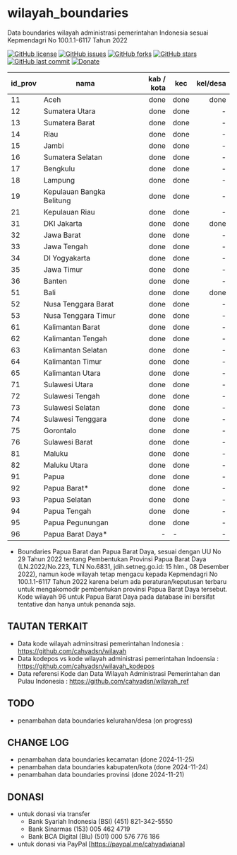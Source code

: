# wilayah_boundaries
Data boundaries wilayah administrasi pemerintahan Indonesia sesuai Kepmendagri No 100.1.1-6117 Tahun 2022

[![GitHub license](https://img.shields.io/badge/license-MIT-blue.svg)](LICENSE)
[![GitHub issues](https://img.shields.io/github/issues/cahyadsn/wilayah_boundaries.svg)](https://github.com/cahyadsn/wilayah_boundaries/issues)
[![GitHub forks](https://img.shields.io/github/forks/cahyadsn/wilayah_boundaries.svg)](https://github.com/cahyadsn/wilayah_boundaries/network)
[![GitHub stars](https://img.shields.io/github/stars/cahyadsn/wilayah_boundaries.svg)](https://github.com/cahyadsn/wilayah_boundaries/stargazers)
[![GitHub last commit](https://img.shields.io/github/last-commit/google/skia.svg?style=flat)]()
[![Donate](https://img.shields.io/badge/$-support-ff69b4.svg?style=flat)](https://paypal.me/cahyadwiana)

| id_prov | nama                      | kab / kota  | kec  | kel/desa |
|---------|---------------------------|------------:|------|---------:|
| 11      | Aceh                      |     done    | done |   done   |
| 12      | Sumatera Utara            |     done    | done |    -     |
| 13      | Sumatera Barat            |     done    | done |    -     |
| 14      | Riau                      |     done    | done |    -     |
| 15      | Jambi                     |     done    | done |    -     |
| 16      | Sumatera Selatan          |     done    | done |    -     |
| 17      | Bengkulu                  |     done    | done |    -     |
| 18      | Lampung                   |     done    | done |    -     |
| 19      | Kepulauan Bangka Belitung |     done    | done |    -     |
| 21      | Kepulauan Riau            |     done    | done |    -     |
| 31      | DKI Jakarta               |     done    | done |   done   |
| 32      | Jawa Barat                |     done    | done |    -     |
| 33      | Jawa Tengah               |     done    | done |    -     |
| 34      | DI Yogyakarta             |     done    | done |    -     |
| 35      | Jawa Timur                |     done    | done |    -     |
| 36      | Banten                    |     done    | done |    -     |
| 51      | Bali                      |     done    | done |   done   |
| 52      | Nusa Tenggara Barat       |     done    | done |    -     |
| 53      | Nusa Tenggara Timur       |     done    | done |    -     |
| 61      | Kalimantan Barat          |     done    | done |    -     |
| 62      | Kalimantan Tengah         |     done    | done |    -     |
| 63      | Kalimantan Selatan        |     done    | done |    -     |
| 64      | Kalimantan Timur          |     done    | done |    -     |
| 65      | Kalimantan Utara          |     done    | done |    -     |
| 71      | Sulawesi Utara            |     done    | done |    -     |
| 72      | Sulawesi Tengah           |     done    | done |    -     |
| 73      | Sulawesi Selatan          |     done    | done |    -     |
| 74      | Sulawesi Tenggara         |     done    | done |    -     |
| 75      | Gorontalo                 |     done    | done |    -     |
| 76      | Sulawesi Barat            |     done    | done |    -     |
| 81      | Maluku                    |     done    | done |    -     |
| 82      | Maluku Utara              |     done    | done |    -     |
| 91      | Papua                     |     done    | done |    -     |
| 92      | Papua Barat*              |     done    | done |    -     |
| 93      | Papua Selatan             |     done    | done |    -     |
| 94      | Papua Tengah              |     done    | done |    -     |
| 95      | Papua Pegunungan          |     done    | done |    -     |
| 96      | Papua Barat Daya*         |       -     |   -  |    -     |

* Boundaries Papua Barat dan Papua Barat Daya, sesuai dengan UU No 29 Tahun 2022 tentang Pembentukan Provinsi Papua Barat Daya (LN.2022/No.223, TLN No.6831, jdih.setneg.go.id: 15 hlm., 08 Desember 2022), namun kode wilayah tetap mengacu kepada Kepmendagri No 100.1.1-6117 Tahun 2022 karena belum ada peraturan/keputusan terbaru untuk mengakomodir pembentukan provinsi Papua Barat Daya tersebut. Kode wilayah 96 untuk Papua Barat Daya pada database ini bersifat tentative dan hanya untuk penanda saja.

## TAUTAN TERKAIT
- Data kode wilayah adminsitrasi pemerintahan Indonesia : https://github.com/cahyadsn/wilayah
- Data kodepos vs kode wilayah administrasi pemerintahan Indoensia : https://github.com/cahyadsn/wilayah_kodepos
- Data referensi Kode dan Data Wilayah Administrasi Pemerintahan dan Pulau Indonesia : https://github.com/cahyadsn/wilayah_ref
  
## TODO
- penambahan data boundaries kelurahan/desa (on progress)

## CHANGE LOG
- penambahan data boundaries kecamatan (done 2024-11-25)
- penambahan data boundaries kabupaten/kota (done 2024-11-24)
- penambahan data boundaries provinsi (done 2024-11-21)

## DONASI
- untuk donasi via transfer
    - Bank Syariah Indonesia (BSI) (451) 821-342-5550
    - Bank Sinarmas (153) 005 462 4719
    - Bank BCA Digital (Blu) (501) 000 576 776 186
- untuk donasi via PayPal [https://paypal.me/cahyadwiana]
